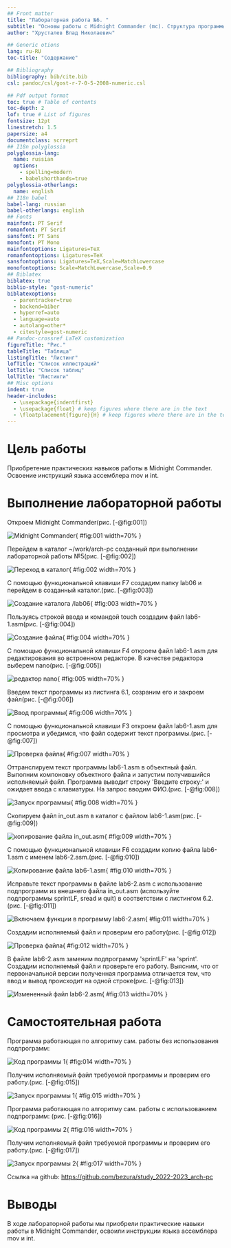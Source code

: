 ```yaml
---
## Front matter
title: "Лабораторная работа №6. "
subtitle: "Основы работы с Midnight Commander (mc). Структура программы на языке ассемблера NASM. Системные вызовы в ОС GNU Linux"
author: "Хрусталев Влад Николаевич"

## Generic otions
lang: ru-RU
toc-title: "Содержание"

## Bibliography
bibliography: bib/cite.bib
csl: pandoc/csl/gost-r-7-0-5-2008-numeric.csl

## Pdf output format
toc: true # Table of contents
toc-depth: 2
lof: true # List of figures
fontsize: 12pt
linestretch: 1.5
papersize: a4
documentclass: scrreprt
## I18n polyglossia
polyglossia-lang:
  name: russian
  options:
	- spelling=modern
	- babelshorthands=true
polyglossia-otherlangs:
  name: english
## I18n babel
babel-lang: russian
babel-otherlangs: english
## Fonts
mainfont: PT Serif
romanfont: PT Serif
sansfont: PT Sans
monofont: PT Mono
mainfontoptions: Ligatures=TeX
romanfontoptions: Ligatures=TeX
sansfontoptions: Ligatures=TeX,Scale=MatchLowercase
monofontoptions: Scale=MatchLowercase,Scale=0.9
## Biblatex
biblatex: true
biblio-style: "gost-numeric"
biblatexoptions:
  - parentracker=true
  - backend=biber
  - hyperref=auto
  - language=auto
  - autolang=other*
  - citestyle=gost-numeric
## Pandoc-crossref LaTeX customization
figureTitle: "Рис."
tableTitle: "Таблица"
listingTitle: "Листинг"
lofTitle: "Список иллюстраций"
lotTitle: "Список таблиц"
lolTitle: "Листинги"
## Misc options
indent: true
header-includes:
  - \usepackage{indentfirst}
  - \usepackage{float} # keep figures where there are in the text
  - \floatplacement{figure}{H} # keep figures where there are in the text
---
```


# Цель работы

Приобретение практических навыков работы в Midnight Commander. Освоение
инструкций языка ассемблера mov и int.


# Выполнение лабораторной работы

Откроем Midnight Commander(рис. [-@fig:001])

![Midnight Commander](image/1.png){ #fig:001 width=70% }

Перейдем в каталог ~/work/arch-pc созданный при выполнении лабораторной работы №5(рис. [-@fig:002])

![Переход в каталог](image/2.png){ #fig:002 width=70% }

С помощью функциональной клавиши F7 создадим папку lab06 и перейдем в созданный каталог.(рис. [-@fig:003])

![Создание каталога /lab06](image/3.png){ #fig:003 width=70% }

Пользуясь строкой ввода и командой touch создадим файл lab6-1.asm(рис. [-@fig:004])

![Создание файла](image/4.png){ #fig:004 width=70% }

С помощью функциональной клавиши F4 откроем файл lab6-1.asm для редактирования во встроенном редакторе. В качестве редактора выберем nano(рис. [-@fig:005])

![редактор nano](image/5.png){ #fig:005 width=70% }

Введем текст программы из листинга 6.1, созраним его и закроем файл(рис. [-@fig:006])

![Ввод программы](image/6.png){ #fig:006 width=70% }

С помощью функциональной клавиши F3 откроем файл lab6-1.asm для просмотра и убедимся, что файл содержит текст программы.(рис. [-@fig:007])

![Проверка файла](image/7.png){ #fig:007 width=70% }

Оттранслируем текст программы lab6-1.asm в объектный файл. Выполним компоновку объектного файла и запустим получившийся исполняемый файл. Программа выводит строку 'Введите строку:' и ожидает ввода с клавиатуры. На запрос вводим ФИО.(рис. [-@fig:008])

![Запуск программы](image/8.png){ #fig:008 width=70% }

Скопируем файл in_out.asm в каталог с файлом lab6-1.asm(рис. [-@fig:009])

![копирование файла in_out.asm ](image/9.png){ #fig:009 width=70% }

С помощью функциональной клавиши F6 создадим копию файла lab6-1.asm с именем lab6-2.asm.(рис. [-@fig:010])

![Копирование файла lab6-1.asm](image/10.png){ #fig:010 width=70% }

Исправьте текст программы в файле lab6-2.asm с использование подпрограмм из внешнего файла in_out.asm (используйте подпрограммы sprintLF, sread и quit) в соответствии с листингом 6.2.(рис. [-@fig:011])

![Включаем функции в программу lab6-2.asm](image/11.png){ #fig:011 width=70% }

Создадим исполняемый файл и проверим его работу(рис. [-@fig:012])

![Проверка  файла](image/12.png){ #fig:012 width=70% }

В файле lab6-2.asm заменим подпрограмму 'sprintLF' на 'sprint'. Создадим исполняемый файл и проверьте его работу. Выясним, что от первоначальной версии полученная программа отличается тем, что ввод и вывод происходит на одной строке(рис. [-@fig:013])

![Измененный файл lab6-2.asm ](image/13.png){ #fig:013 width=70% }

# Самостоятельная работа

Программа работающая по алгоритму сам. работы без использования подпрограмм: 

![Код программы 1](image/14.png){ #fig:014 width=70% }

Получим исполняемый файл требуемой программы и проверим его работу.(рис. [-@fig:015])

![Запуск программы 1](image/15.png){ #fig:015 width=70% }

Программа работающая по алгоритму сам. работы с использованием подпрограмм:  (рис. [-@fig:016])

![Код программы 2 ](image/16.png){ #fig:016 width=70% }

Получим исполняемый файл требуемой программы и проверим его работу.(рис. [-@fig:017])

![Запуск программы 2](image/17.png){ #fig:017 width=70% }

Ссылка на github: https://github.com/bezura/study_2022-2023_arch-pc

# Выводы

В ходе лабораторной работы мы приобрели практические навыки работы в Midnight Commander, освоили инструкции языка ассемблера mov и int.


